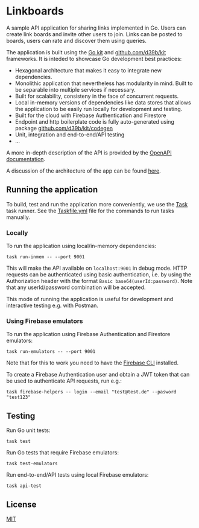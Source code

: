 # Linkboards

A sample API application for sharing links implemented in Go.
Users can create link boards and invite other users to join.
Links can be posted to boards, users can rate and discover them using queries.

The application is built using the [Go kit](https://github.com/go-kit/kit) and [github.com/d39b/kit](https://github.com/d39b/kit) frameworks.
It is inteded to showcase Go development best practices:

- Hexagonal architecture that makes it easy to integrate new dependencies. 
- Monolithic application that nevertheless has modularity in mind. Built to be separable into multiple services if necessary.
- Built for scalability, consisteny in the face of concurrent requests.
- Local in-memory versions of dependencies like data stores that allows the application to be easily run locally for development and testing.
- Built for the cloud with Firebase Authentication and Firestore
- Endpoint and http boilerplate code is fully auto-generated using package [github.com/d39b/kit/codegen](https://pkg.go.dev/github.com/d39b/kit/codegen)
- Unit, integration and end-to-end/API testing
- ...

A more in-depth description of the API is provided by the [OpenAPI documentation](https://d39b.github.io/linkboards/).

A discussion of the architecture of the app can be found [here](architecture.md).

## Running the application

To build, test and run the application more conveniently, we use the [Task](https://taskfile.dev) task runner. See the [Taskfile.yml](Taskfile.yml) file for the commands to run tasks manually.

### Locally

To run the application using local/in-memory dependencies:

```Shell
task run-inmem -- --port 9001
```

This will make the API available on `localhost:9001` in debug mode.
HTTP requests can be authenticated using basic authentication, i.e. by using the Authorization header with the format `Basic base64(userId:password)`.
Note that any userId/password combination will be accepted.

This mode of running the application is useful for development and interactive testing e.g. with Postman.

### Using Firebase emulators

To run the application using Firebase Authentication and Firestore emulators:

```Shell
task run-emulators -- --port 9001
```

Note that for this to work you need to have the [Firebase CLI](https://firebase.google.com/docs/cli) installed.

To create a Firebase Authentication user and obtain a JWT token that can be used to authenticate API requests, run e.g.: 

```Shell
task firebase-helpers -- login --email "test@test.de" --pasword "test123"
```

## Testing

Run Go unit tests:

```Shell
task test
```

Run Go tests that require Firebase emulators:

```Shell
task test-emulators
```

Run end-to-end/API tests using local Firebase emulators:

```Shell
task api-test
```

## License

[MIT](LICENSE)



